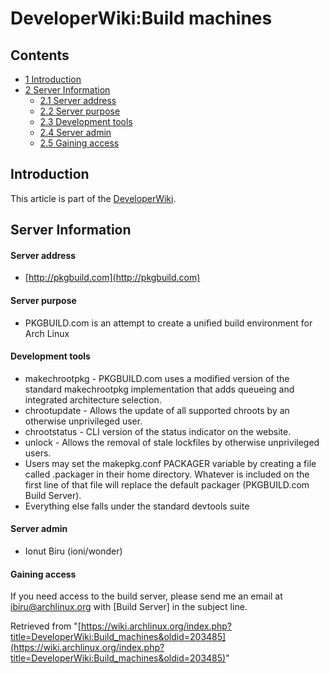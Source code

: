 # DeveloperWiki:Build machines

## Contents

*   [1 Introduction](#Introduction)
*   [2 Server Information](#Server_Information)
    *   [2.1 Server address](#Server_address)
    *   [2.2 Server purpose](#Server_purpose)
    *   [2.3 Development tools](#Development_tools)
    *   [2.4 Server admin](#Server_admin)
    *   [2.5 Gaining access](#Gaining_access)

## Introduction

This article is part of the [DeveloperWiki](/index.php/DeveloperWiki "DeveloperWiki").

## Server Information

#### Server address

*   [http://pkgbuild.com](http://pkgbuild.com)

#### Server purpose

*   PKGBUILD.com is an attempt to create a unified build environment for Arch Linux

#### Development tools

*   makechrootpkg - PKGBUILD.com uses a modified version of the standard makechrootpkg implementation that adds queueing and integrated architecture selection.
*   chrootupdate - Allows the update of all supported chroots by an otherwise unprivileged user.
*   chrootstatus - CLI version of the status indicator on the website.
*   unlock - Allows the removal of stale lockfiles by otherwise unprivileged users.
*   Users may set the makepkg.conf PACKAGER variable by creating a file called .packager in their home directory. Whatever is included on the first line of that file will replace the default packager (PKGBUILD.com Build Server).
*   Everything else falls under the standard devtools suite

#### Server admin

*   Ionut Biru (ioni/wonder)

#### Gaining access

If you need access to the build server, please send me an email at ibiru@archlinux.org with [Build Server] in the subject line.

Retrieved from "[https://wiki.archlinux.org/index.php?title=DeveloperWiki:Build_machines&oldid=203485](https://wiki.archlinux.org/index.php?title=DeveloperWiki:Build_machines&oldid=203485)"